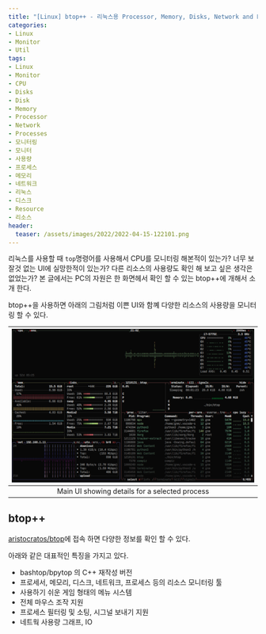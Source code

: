 ```yaml
---
title: "[Linux] btop++ - 리눅스용 Processor, Memory, Disks, Network and Processes 모니터"
categories: 
- Linux
- Monitor
- Util
tags: 
- Linux
- Monitor
- CPU
- Disks
- Disk
- Memory
- Processor
- Network
- Processes
- 모니터링
- 모니터
- 사용량
- 프로세스
- 메모리
- 네트워크
- 리눅스
- 디스크
- Resource
- 리소스
header:
  teaser: /assets/images/2022/2022-04-15-122101.png
---
```


리눅스를 사용할 때 `top`명령어를 사용해서 CPU를 모니터링 해본적이 있는가? 너무 보잘것 없는 UI에 실망한적이 있는가? 다른 리소스의 사용량도 확인 해 보고 싶은 생각은 없었는가? 본 글에서는 PC의 자원은 한 화면헤서 확인 할 수 있는 btop++에 개해서 소개 한다.

btop++을 사용하면 아래의 그림처럼 이쁜 UI와 함꼐 다양한 리소스의 사용량을 모니터링 할 수 있다.

|![/assets/images/2022/2022-04-15-122101.png](/assets/images/2022/2022-04-15-122101.png)|
|:---:|
|Main UI showing details for a selected process|

## btop++

[aristocratos/btop](https://github.com/aristocratos/btop)에 접속 하면 다양한 정보를 확인 할 수 있다.

아래와 같은 대표적인 특징을 가지고 있다.

- bashtop/bpytop 의 C++ 재작성 버전
- 프로세서, 메모리, 디스크, 네트워크, 프로세스 등의 리소스 모니터링 툴
- 사용하기 쉬운 게임 형태의 메뉴 시스템
- 전체 마우스 조작 지원
- 프로세스 필터링 및 소팅, 시그널 보내기 지원
- 네트웍 사용량 그래프, IO